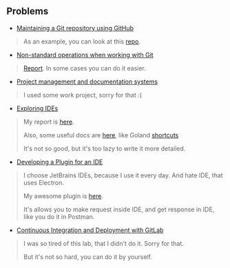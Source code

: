 ## Problems

- [Maintaining a Git repository using GitHub](./Problems/lab1.md)

> As an example, you can look at this [repo](https://github.com/ITMO-TECH-TEAM-3/TEAM-3-1).

- [Non-standard operations when working with Git](./Problems/lab2.md)

> [Report](./Solutions/lab2/docs/report.md). In some cases you can do it easier.

- [Project management and documentation systems](./Problems/lab3.md)

> I used some work project, sorry for that :(

- [Exploring IDEs](./Problems/lab4.md)

> My report is [here](./Solutions/lab4/report.md).
>
> Also, some useful docs are [here](./Solutions/lab4), like Goland [shortcuts](./Solutions/lab4/goland-mac.pdf)
>
> It's not so good, but it's too lazy to write it more detailed.

- [Developing a Plugin for an IDE](./Problems/lab5.md)

> I choose JetBrains IDEs, because I use it every day. And hate IDE, that uses Electron.
>
> My awesome plugin is [here](./Solutions/lab5/awesome-plugin/README.md).
>
> It's allows you to make request inside IDE, and get response in IDE, like you do it in Postman.

- [Continuous Integration and Deployment with GitLab](./Problems/lab6.md)

> I was so tired of this lab, that I didn't do it. Sorry for that.
>
> But it's not so hard, you can do it by yourself.